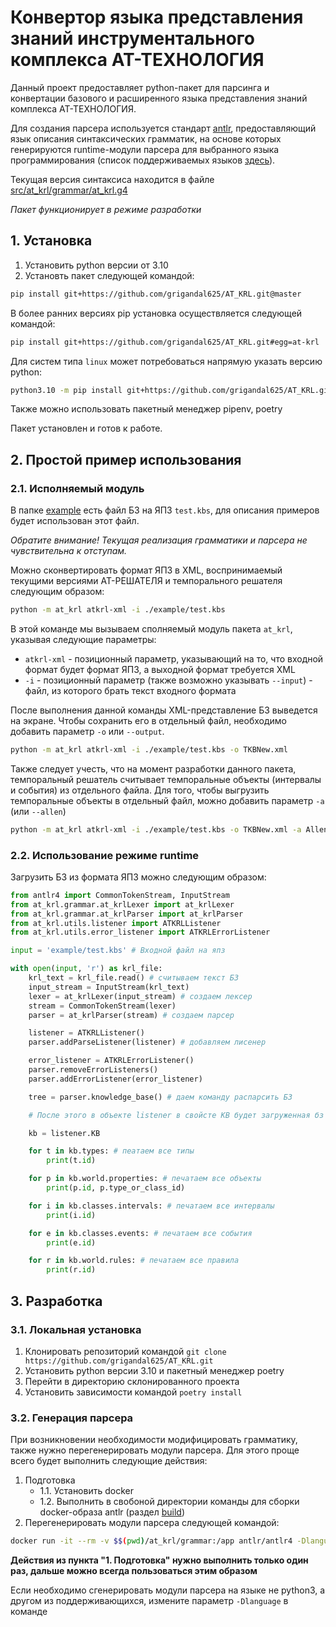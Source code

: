 # Конвертор языка представления знаний инструментального комплекса АТ-ТЕХНОЛОГИЯ

Данный проект предоставляет python-пакет для парсинга и конвертации базового и расширенного языка представления знаний комплекса АТ-ТЕХНОЛОГИЯ.

Для создания парсера используется стандарт [antlr](https://www.antlr.org/), предоставляющий язык описания синтаксических грамматик, на основе которых генерируются runtime-модули парсера для выбранного языка программирования (список поддерживаемых языков [здесь](https://github.com/antlr/antlr4/blob/dev/doc/targets.md)).

Текущая версия синтаксиса находится в файле [src/at_krl/grammar/at_krl.g4](./src/at_krl/grammar/at_krl.g4)

*Пакет функционирует в режиме разработки*

## 1. Установка

1. Установить python версии от 3.10
2. Установть пакет следующей командой:

```bash
pip install git+https://github.com/grigandal625/AT_KRL.git@master
```

В более ранних версиях pip установка осуществляется следующей командой:

```bash
pip install git+https://github.com/grigandal625/AT_KRL.git#egg=at-krl
```

Для систем типа `linux` может потребоваться напрямую указать версию python:

```bash
python3.10 -m pip install git+https://github.com/grigandal625/AT_KRL.git#egg=at-krl
```


Также можно использовать пакетный менеджер pipenv, poetry

Пакет установлен и готов к работе.

## 2. Простой пример использования

### 2.1. Исполняемый модуль

В папке [example](./example/) есть файл БЗ на ЯПЗ `test.kbs`, для описания примеров будет использован этот файл.

*Обратите внимание! Текущая реализация грамматики и парсера не чувствительна к отступам.*

Можно сконвертировать формат ЯПЗ в XML, воспринимаемый текущими версиями АТ-РЕШАТЕЛЯ и темпорального решателя следующим образом:

```bash
python -m at_krl atkrl-xml -i ./example/test.kbs
```

В этой команде мы вызываем сполняемый модуль пакета `at_krl`, указывая следующие параметры:

- `atkrl-xml` - позиционный параметр, указывающий на то, что входной формат будет формат ЯПЗ, а выходной формат требуется XML
- `-i` - позиционный параметр (также возможно указывать `--input`) - файл, из которого брать текст входного формата

После выполнения данной команды XML-представление БЗ выведется на экране. Чтобы сохранить его в отдельный файл, необходимо добавить параметр `-o` или `--output`.

```bash
python -m at_krl atkrl-xml -i ./example/test.kbs -o TKBNew.xml
```

Также следует учесть, что на момент разработки данного пакета, темпоральный решатель считывает темпоральные объекты (интервалы и события) из отдельного файла. Для того, чтобы выгрузить темпоральные объекты в отдельный файл, можно добавить параметр `-a` (или `--allen`)

```bash
python -m at_krl atkrl-xml -i ./example/test.kbs -o TKBNew.xml -a Allen2.xml
```

### 2.2. Использование режиме runtime

Загрузить БЗ из формата ЯПЗ можно следующим образом:

```python
from antlr4 import CommonTokenStream, InputStream
from at_krl.grammar.at_krlLexer import at_krlLexer
from at_krl.grammar.at_krlParser import at_krlParser
from at_krl.utils.listener import ATKRLListener
from at_krl.utils.error_listener import ATKRLErrorListener

input = 'example/test.kbs' # Входной файл на япз

with open(input, 'r') as krl_file:
    krl_text = krl_file.read() # считываем текст БЗ
    input_stream = InputStream(krl_text)
    lexer = at_krlLexer(input_stream) # создаем лексер
    stream = CommonTokenStream(lexer)
    parser = at_krlParser(stream) # создаем парсер

    listener = ATKRLListener()
    parser.addParseListener(listener) # добавляем лисенер

    error_listener = ATKRLErrorListener()
    parser.removeErrorListeners()
    parser.addErrorListener(error_listener)

    tree = parser.knowledge_base() # даем команду распарсить БЗ

    # После этого в объекте listener в свойсте KB будет загруженная бз

    kb = listener.KB

    for t in kb.types: # пеатаем все типы
        print(t.id)

    for p in kb.world.properties: # печатаем все объекты
        print(p.id, p.type_or_class_id)

    for i in kb.classes.intervals: # печатаем все интервалы
        print(i.id)

    for e in kb.classes.events: # печатаем все события
        print(e.id)

    for r in kb.world.rules: # печатаем все правила
        print(r.id)
```

## 3. Разработка

### 3.1. Локальная установка

1. Клонировать репозиторий командой `git clone https://github.com/grigandal625/AT_KRL.git`
2. Установить python версии 3.10 и пакетный менеджер poetry
3. Перейти в директорию склонированного проекта
4. Установить зависимости командой `poetry install`

### 3.2. Генерация парсера

При возникновении необходимости модифицировать грамматику, также нужно перегенерировать модули парсера. Для этого проще всего будет выполнить следующие действия:

1. Подготовка
    - 1.1. Установить docker
    - 1.2. Выполнить в свобоной директории команды для сборки docker-образа antlr (раздел [build](https://github.com/antlr/antlr4/tree/dev/docker#build))
2. Перегенерировать модули парсера следующей командой:

```bash
docker run -it --rm -v $$(pwd)/at_krl/grammar:/app antlr/antlr4 -Dlanguage=Python3 /app/at_krl_lexer.g4 /app/at_krl_parser.g4
```

**Действия из пункта "1. Подготовка" нужно выполнить только один раз, дальше можно всегда пользоваться этим образом**

Если необходимо сгенерировать модули парсера на языке не python3, а другом из поддерживающихся, измените параметр `-Dlanguage` в команде
